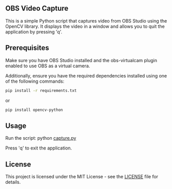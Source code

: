   ## OBS Video Capture
This is a simple Python script that captures video from OBS Studio using the OpenCV library. It displays the video in a window and allows you to quit the application by pressing 'q'.


  ## Prerequisites
Make sure you have OBS Studio installed and the obs-virtualcam plugin enabled to use OBS as a virtual camera.

Additionally, ensure you have the required dependencies installed using one of the following commands:

```bash
pip install -r requirements.txt
```

or

```bash
pip install opencv-python
```


  ## Usage
Run the script:
python [capture.py](capture.py)

Press 'q' to exit the application.


  ## License
This project is licensed under the MIT License - see the [LICENSE](LICENSE) file for details.
